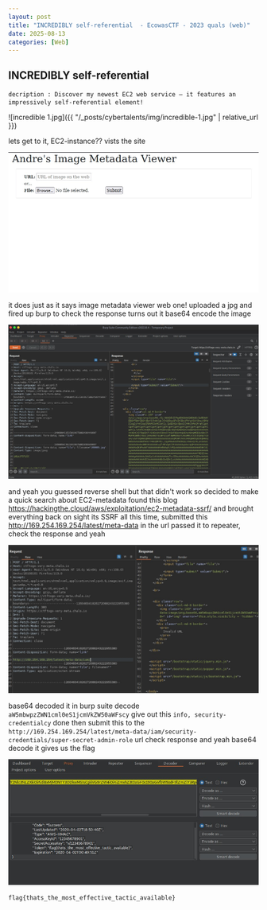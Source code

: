 ```yaml
---
layout: post
title: "INCREDIBLY self-referential  - EcowasCTF - 2023 quals (web)"
date: 2025-08-13
categories: [Web]
---
```


## INCREDIBLY self-referential 

```
decription : Discover my newest EC2 web service – it features an impressively self-referential element!
```

![incredible 1.jpg]({{ "/_posts/cybertalents/img/incredible-1.jpg" | relative_url }})

lets get to it, EC2-instance??  vists the site 

![site.jpg](https://github.com/0xr1ck/0xr1ck.github.io/blob/main/_posts/cybertalents/img/site.jpg)

 it does  just as it says image metadata viewer web one! uploaded a jpg and fired up burp to check the response turns out it base64 encode the image 

![burp 1.jpg](https://github.com/0xr1ck/0xr1ck.github.io/blob/main/_posts/cybertalents/img/burp%201.jpg)

and yeah you guessed reverse shell but that didn't work so decided to make a quick search about EC2-metadata found this blog https://hackingthe.cloud/aws/exploitation/ec2-metadata-ssrf/ and brought everything back on sight its SSRF all this time,  submitted this http://169.254.169.254/latest/meta-data in the url passed it to repeater, check the response and yeah 

![first bse.jpg](https://github.com/0xr1ck/0xr1ck.github.io/blob/main/_posts/cybertalents/img/first%20bse.jpg)

base64 decoded it in burp suite decode ```aW5mbwpzZWN1cml0eS1jcmVkZW50aWFscy```  give out this ```info, security-credentialcy``` done then submit this to the ```http://169.254.169.254/latest/meta-data/iam/security-credentials/super-secret-admin-role```  url check response and yeah base64 decode it gives us the flag  

![final flag.jpg](https://github.com/0xr1ck/0xr1ck.github.io/blob/main/_posts/cybertalents/img/final%20flag.jpg)

```
flag{thats_the_most_effective_tactic_available}
```
